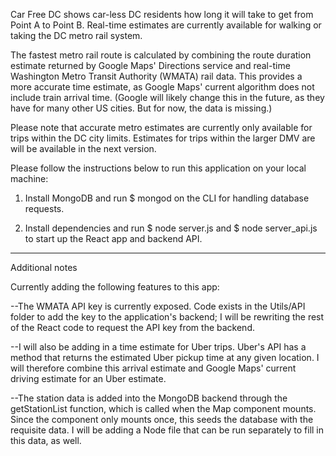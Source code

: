 Car Free DC shows car-less DC residents how long it will take to get from Point A to Point B.
Real-time estimates are currently available for walking or taking the DC metro rail system.

The fastest metro rail route is calculated by combining the route duration estimate
returned by Google Maps' Directions service and real-time Washington Metro
Transit Authority (WMATA) rail data. This provides a more accurate time
estimate, as Google Maps' current algorithm does not include train arrival time.
(Google will likely change this in the future, as they have for many other US
cities. But for now, the data is missing.)

Please note that accurate metro estimates are currently only available for
trips within the DC city limits. Estimates for trips within the larger DMV are will
be available in the next version.

Please follow the instructions below to run this application on your local machine:

1) Install MongoDB and run $ mongod on the CLI for handling database requests.

2) Install dependencies and run $ node server.js and
$ node server_api.js to start up the React app and backend API.

----
Additional notes

Currently adding the following features to this app:

--The WMATA API key is currently exposed. Code exists in the Utils/API folder
to add the key to the application's backend; I will be rewriting the rest of the
React code to request the API key from the backend.

--I will also be adding in a time estimate for Uber trips. Uber's API has a method
that returns the estimated Uber pickup time at any given location. I will therefore
combine this arrival estimate and Google Maps' current driving estimate for
an Uber estimate.

--The station data is added into the MongoDB backend through the getStationList
function, which is called when the Map component mounts. Since the component only
mounts once, this seeds the database with the requisite data.
I will be adding a Node file that can be run separately to fill in this data, as
well.
